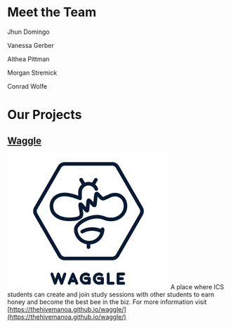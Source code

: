 # Meet the Team

Jhun Domingo  
  
Vanessa Gerber  
  
Althea Pittman  
  
Morgan Stremick  
  
Conrad Wolfe 

# Our Projects

## [Waggle](https://thehivemanoa.github.io/waggle/)
<a href="https://thehivemanoa.github.io/waggle/">![](images/blue_inverted_logo.PNG)</a>
A place where ICS students can create and join study sessions with other students to earn honey and become the best bee in the biz.
For more information visit [https://thehivemanoa.github.io/waggle/](https://thehivemanoa.github.io/waggle/)
